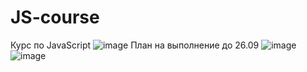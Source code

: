# JS-course
Курс по JavaScript
![image](https://user-images.githubusercontent.com/112850035/188555611-e1f71cb5-a48f-4c5c-9312-bfb235a8aa75.png)
План на выполнение до 26.09
![image](https://user-images.githubusercontent.com/112850035/191304054-d83cc0a0-4183-4a06-8e4a-378a939d4490.png)
![image](https://user-images.githubusercontent.com/112850035/191303967-d642f374-038d-4a78-a0c8-e57be237112c.png)
